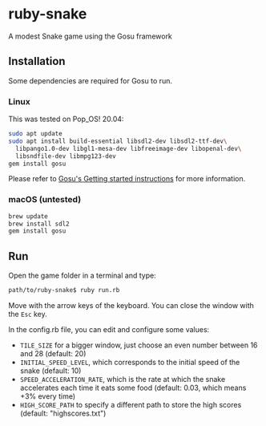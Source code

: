 # ruby-snake
A modest Snake game using the Gosu framework

## Installation

Some dependencies are required for Gosu to run.

### Linux

This was tested on Pop_OS! 20.04:
``` zsh
sudo apt update
sudo apt install build-essential libsdl2-dev libsdl2-ttf-dev\
  libpango1.0-dev libgl1-mesa-dev libfreeimage-dev libopenal-dev\
  libsndfile-dev libmpg123-dev
gem install gosu
```

Please refer to [Gosu's Getting started instructions](https://github.com/gosu/gosu/wiki/Getting-Started-on-Linux) for more information.

### macOS (untested)

``` zsh
brew update
brew install sdl2
gem install gosu
```

## Run

Open the game folder in a terminal and type:
``` zsh
path/to/ruby-snake$ ruby run.rb
```

Move with the arrow keys of the keyboard.
You can close the window with the `Esc` key.

In the config.rb file, you can edit and configure some values:
- `TILE_SIZE` for a bigger window, just choose an even number between 16 and 28 (default: 20)
- `INITIAL_SPEED_LEVEL`, which corresponds to the initial speed of the snake (default: 10)
- `SPEED_ACCELERATION_RATE`, which is the rate at which the snake accelerates each time it eats some food (default: 0.03, which means +3% every time)
- `HIGH_SCORE_PATH` to specify a different path to store the high scores (default: "highscores.txt")
